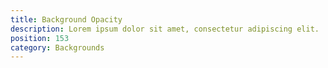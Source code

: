 ```yaml
---
title: Background Opacity
description: Lorem ipsum dolor sit amet, consectetur adipiscing elit.
position: 153
category: Backgrounds
---
```


